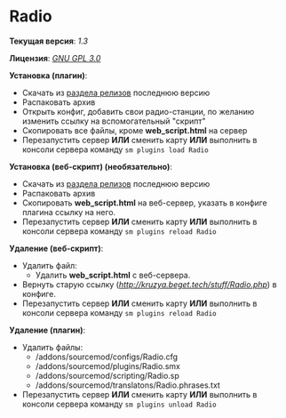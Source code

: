 # Radio

**Текущая версия**: _1.3_

**Лицензия**: _[GNU GPL 3.0](http://git.kruzefag.ru/Kruzya/DynamicMOTD/src/master/LICENSE)_

**Установка (плагин)**:

- Скачать из [раздела релизов](http://git.kruzefag.ru/Kruzya/Radio/releases) последнюю версию
- Распаковать архив
- Открыть конфиг, добавить свои радио-станции, по желанию изменить ссылку на вспомогательный "скрипт"
- Скопировать все файлы, кроме **web_script.html** на сервер
- Перезапустить сервер **ИЛИ** сменить карту **ИЛИ** выполнить в консоли сервера команду `sm plugins load Radio`

**Установка (веб-скрипт) (необязательно)**:

- Скачать из [раздела релизов](http://git.kruzefag.ru/Kruzya/Radio/releases) последнюю версию
- Распаковать архив
- Скопировать **web_script.html** на веб-сервер, указать в конфиге плагина ссылку на него.
- Перезапустить сервер **ИЛИ** сменить карту **ИЛИ** выполнить в консоли сервера команду `sm plugins reload Radio`

**Удаление (веб-скрипт)**:

- Удалить файл:
  - Удалить **web_script.html** с веб-сервера.
- Вернуть старую ссылку (*http://kruzya.beget.tech/stuff/Radio.php*) в конфиге.
- Перезапустить сервер **ИЛИ** сменить карту **ИЛИ** выполнить в консоли сервера команду `sm plugins reload Radio`

**Удаление (плагин)**:

- Удалить файлы:
  - /addons/sourcemod/configs/Radio.cfg
  - /addons/sourcemod/plugins/Radio.smx
  - /addons/sourcemod/scripting/Radio.sp
  - /addons/sourcemod/translatons/Radio.phrases.txt
- Перезапустить сервер **ИЛИ** сменить карту **ИЛИ** выполнить в консоли сервера команду `sm plugins unload Radio`
